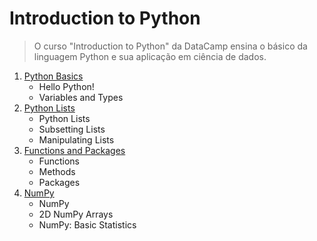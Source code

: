 # Introduction to Python

> O curso "Introduction to Python" da DataCamp ensina o básico da linguagem Python e sua aplicação em ciência de dados.

1. [Python Basics](https://github.com/elvinmatheus/Engenharia-De-Dados/tree/main/Cursos/Data%20Engineer%20-%20DataCamp/07.%20Introduction%20to%20Python/1.%20Python%20Basics)
    - Hello Python!
    - Variables and Types
2. [Python Lists](https://github.com/elvinmatheus/Engenharia-De-Dados/tree/main/Cursos/Data%20Engineer%20-%20DataCamp/07.%20Introduction%20to%20Python/2.%20Python%20Lists)
    - Python Lists
    - Subsetting Lists
    - Manipulating Lists
3. [Functions and Packages](https://github.com/elvinmatheus/Engenharia-De-Dados/tree/main/Cursos/Data%20Engineer%20-%20DataCamp/07.%20Introduction%20to%20Python/3.%20Functions%20and%20Packages)
    - Functions
    - Methods
    - Packages
4. [NumPy](https://github.com/elvinmatheus/Engenharia-De-Dados/tree/main/Cursos/Data%20Engineer%20-%20DataCamp/07.%20Introduction%20to%20Python/4.%20NumPy)
    - NumPy
    - 2D NumPy Arrays
    - NumPy: Basic Statistics